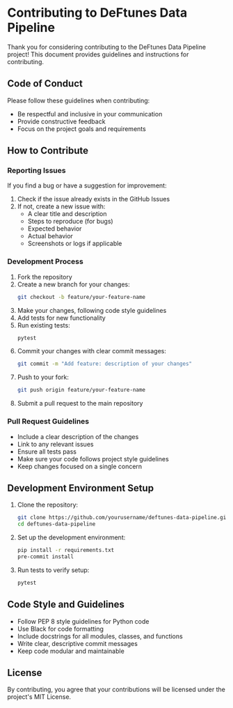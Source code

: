 # Contributing to DeFtunes Data Pipeline

Thank you for considering contributing to the DeFtunes Data Pipeline project! This document provides guidelines and instructions for contributing.

## Code of Conduct

Please follow these guidelines when contributing:
- Be respectful and inclusive in your communication
- Provide constructive feedback
- Focus on the project goals and requirements

## How to Contribute

### Reporting Issues

If you find a bug or have a suggestion for improvement:
1. Check if the issue already exists in the GitHub Issues
2. If not, create a new issue with:
   - A clear title and description
   - Steps to reproduce (for bugs)
   - Expected behavior
   - Actual behavior
   - Screenshots or logs if applicable

### Development Process

1. Fork the repository
2. Create a new branch for your changes:
   ```bash
   git checkout -b feature/your-feature-name
   ```
3. Make your changes, following code style guidelines
4. Add tests for new functionality
5. Run existing tests:
   ```bash
   pytest
   ```
6. Commit your changes with clear commit messages:
   ```bash
   git commit -m "Add feature: description of your changes"
   ```
7. Push to your fork:
   ```bash
   git push origin feature/your-feature-name
   ```
8. Submit a pull request to the main repository

### Pull Request Guidelines

- Include a clear description of the changes
- Link to any relevant issues
- Ensure all tests pass
- Make sure your code follows project style guidelines
- Keep changes focused on a single concern

## Development Environment Setup

1. Clone the repository:
   ```bash
   git clone https://github.com/yourusername/deftunes-data-pipeline.git
   cd deftunes-data-pipeline
   ```

2. Set up the development environment:
   ```bash
   pip install -r requirements.txt
   pre-commit install
   ```

3. Run tests to verify setup:
   ```bash
   pytest
   ```

## Code Style and Guidelines

- Follow PEP 8 style guidelines for Python code
- Use Black for code formatting
- Include docstrings for all modules, classes, and functions
- Write clear, descriptive commit messages
- Keep code modular and maintainable

## License

By contributing, you agree that your contributions will be licensed under the project's MIT License. 